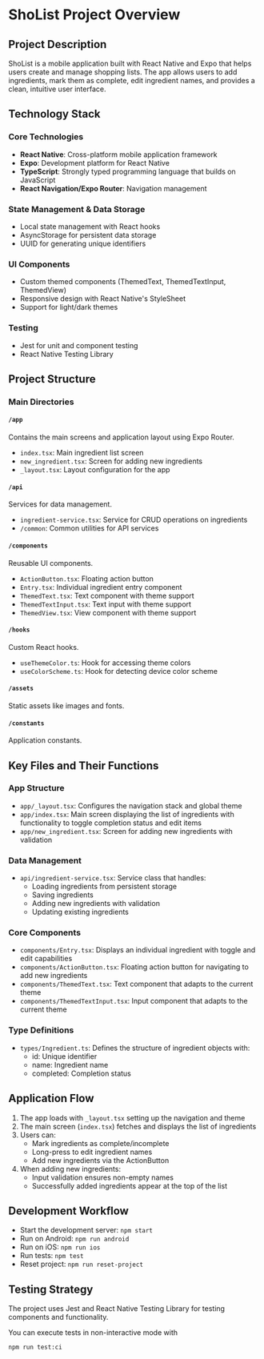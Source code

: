 # ShoList Project Overview

## Project Description
ShoList is a mobile application built with React Native and Expo that helps users create and manage shopping lists. The app allows users to add ingredients, mark them as complete, edit ingredient names, and provides a clean, intuitive user interface.

## Technology Stack

### Core Technologies
- **React Native**: Cross-platform mobile application framework
- **Expo**: Development platform for React Native
- **TypeScript**: Strongly typed programming language that builds on JavaScript
- **React Navigation/Expo Router**: Navigation management

### State Management & Data Storage
- Local state management with React hooks
- AsyncStorage for persistent data storage
- UUID for generating unique identifiers

### UI Components
- Custom themed components (ThemedText, ThemedTextInput, ThemedView)
- Responsive design with React Native's StyleSheet
- Support for light/dark themes

### Testing
- Jest for unit and component testing
- React Native Testing Library

## Project Structure

### Main Directories

#### `/app`
Contains the main screens and application layout using Expo Router.
- `index.tsx`: Main ingredient list screen
- `new_ingredient.tsx`: Screen for adding new ingredients
- `_layout.tsx`: Layout configuration for the app

#### `/api`
Services for data management.
- `ingredient-service.tsx`: Service for CRUD operations on ingredients
- `/common`: Common utilities for API services

#### `/components`
Reusable UI components.
- `ActionButton.tsx`: Floating action button
- `Entry.tsx`: Individual ingredient entry component
- `ThemedText.tsx`: Text component with theme support
- `ThemedTextInput.tsx`: Text input with theme support
- `ThemedView.tsx`: View component with theme support

#### `/hooks`
Custom React hooks.
- `useThemeColor.ts`: Hook for accessing theme colors
- `useColorScheme.ts`: Hook for detecting device color scheme

#### `/assets`
Static assets like images and fonts.

#### `/constants`
Application constants.

## Key Files and Their Functions

### App Structure
- `app/_layout.tsx`: Configures the navigation stack and global theme
- `app/index.tsx`: Main screen displaying the list of ingredients with functionality to toggle completion status and edit items
- `app/new_ingredient.tsx`: Screen for adding new ingredients with validation

### Data Management
- `api/ingredient-service.tsx`: Service class that handles:
  - Loading ingredients from persistent storage
  - Saving ingredients
  - Adding new ingredients with validation
  - Updating existing ingredients

### Core Components
- `components/Entry.tsx`: Displays an individual ingredient with toggle and edit capabilities
- `components/ActionButton.tsx`: Floating action button for navigating to add new ingredients
- `components/ThemedText.tsx`: Text component that adapts to the current theme
- `components/ThemedTextInput.tsx`: Input component that adapts to the current theme

### Type Definitions
- `types/Ingredient.ts`: Defines the structure of ingredient objects with:
  - id: Unique identifier
  - name: Ingredient name
  - completed: Completion status

## Application Flow
1. The app loads with `_layout.tsx` setting up the navigation and theme
2. The main screen (`index.tsx`) fetches and displays the list of ingredients
3. Users can:
   - Mark ingredients as complete/incomplete
   - Long-press to edit ingredient names
   - Add new ingredients via the ActionButton
4. When adding new ingredients:
   - Input validation ensures non-empty names
   - Successfully added ingredients appear at the top of the list

## Development Workflow
- Start the development server: `npm start`
- Run on Android: `npm run android`
- Run on iOS: `npm run ios`
- Run tests: `npm test`
- Reset project: `npm run reset-project`

## Testing Strategy
The project uses Jest and React Native Testing Library for testing components and functionality.

You can execute tests in non-interactive mode with

```bash
npm run test:ci
```
